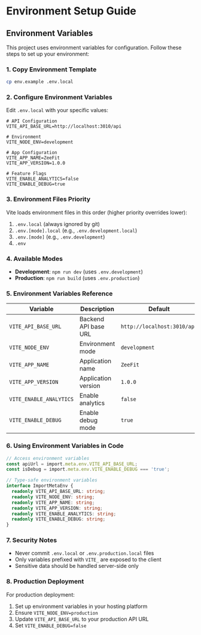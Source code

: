 # Environment Setup Guide

## Environment Variables

This project uses environment variables for configuration. Follow these steps to set up your environment:

### 1. Copy Environment Template

```bash
cp env.example .env.local
```

### 2. Configure Environment Variables

Edit `.env.local` with your specific values:



```env
# API Configuration
VITE_API_BASE_URL=http://localhost:3010/api

# Environment
VITE_NODE_ENV=development

# App Configuration
VITE_APP_NAME=ZeeFit
VITE_APP_VERSION=1.0.0

# Feature Flags
VITE_ENABLE_ANALYTICS=false
VITE_ENABLE_DEBUG=true
```

### 3. Environment Files Priority

Vite loads environment files in this order (higher priority overrides lower):

1. `.env.local` (always ignored by git)
2. `.env.[mode].local` (e.g., `.env.development.local`)
3. `.env.[mode]` (e.g., `.env.development`)
4. `.env`

### 4. Available Modes

- **Development**: `npm run dev` (uses `.env.development`)
- **Production**: `npm run build` (uses `.env.production`)

### 5. Environment Variables Reference

| Variable | Description | Default | Required |
|----------|-------------|---------|----------|
| `VITE_API_BASE_URL` | Backend API base URL | `http://localhost:3010/api` | Yes |
| `VITE_NODE_ENV` | Environment mode | `development` | No |
| `VITE_APP_NAME` | Application name | `ZeeFit` | No |
| `VITE_APP_VERSION` | Application version | `1.0.0` | No |
| `VITE_ENABLE_ANALYTICS` | Enable analytics | `false` | No |
| `VITE_ENABLE_DEBUG` | Enable debug mode | `true` | No |

### 6. Using Environment Variables in Code

```typescript
// Access environment variables
const apiUrl = import.meta.env.VITE_API_BASE_URL;
const isDebug = import.meta.env.VITE_ENABLE_DEBUG === 'true';

// Type-safe environment variables
interface ImportMetaEnv {
  readonly VITE_API_BASE_URL: string;
  readonly VITE_NODE_ENV: string;
  readonly VITE_APP_NAME: string;
  readonly VITE_APP_VERSION: string;
  readonly VITE_ENABLE_ANALYTICS: string;
  readonly VITE_ENABLE_DEBUG: string;
}
```

### 7. Security Notes

- Never commit `.env.local` or `.env.production.local` files
- Only variables prefixed with `VITE_` are exposed to the client
- Sensitive data should be handled server-side only

### 8. Production Deployment

For production deployment:

1. Set up environment variables in your hosting platform
2. Ensure `VITE_NODE_ENV=production`
3. Update `VITE_API_BASE_URL` to your production API URL
4. Set `VITE_ENABLE_DEBUG=false`
